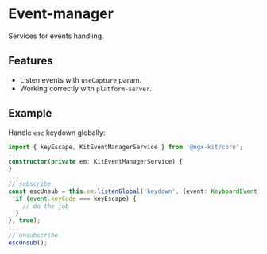 # Event-manager

Services for events handling.


## Features

* Listen events with `useCapture` param.
* Working correctly with `platform-server`.


## Example

Handle `esc` keydown globally:

```typescript
import { keyEscape, KitEventManagerService } from '@ngx-kit/core';
...
constructor(private em: KitEventManagerService) {
}
...
// subscribe
const escUnsub = this.em.listenGlobal('keydown', (event: KeyboardEvent) => {
  if (event.keyCode === keyEscape) {
    // do the job
  }
}, true);
...
// unsubscribe
escUnsub();
```  
